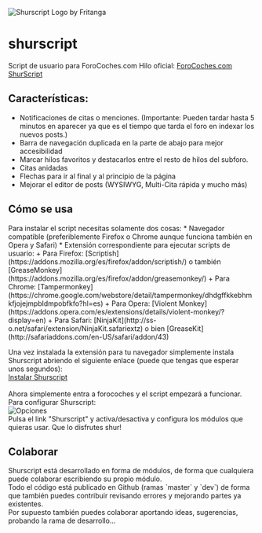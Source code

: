![Shurscript Logo by Fritanga](http://dl.dropboxusercontent.com/u/1066873/shurheading.png)

  
shurscript
==========

Script de usuario para ForoCoches.com
Hilo oficial: [ForoCoches.com ShurScript](http://www.forocoches.com/foro/showthread.php?t=3372750)


<h2>Características:</h2>

 * Notificaciones de citas o menciones. (Importante: Pueden tardar hasta 5 minutos en aparecer ya que es el tiempo 
que tarda el foro en indexar los nuevos posts.)
 * Barra de navegación duplicada en la parte de abajo para mejor accesibilidad
 * Marcar hilos favoritos y destacarlos entre el resto de hilos del subforo.
 * Citas anidadas
 * Flechas para ir al final y al principio de la página
 * Mejorar el editor de posts (WYSIWYG, Multi-Cita rápida y mucho más)

<h2>Cómo se usa</h2>
Para instalar el script necesitas solamente dos cosas:
 * Navegador compatible (preferiblemente Firefox o Chrome aunque funciona también en Opera y Safari)
 * Extensión correspondiente para ejecutar scripts de usuario:
   + Para Firefox: [Scriptish](https://addons.mozilla.org/es/firefox/addon/scriptish/) o también 
[GreaseMonkey](https://addons.mozilla.org/es/firefox/addon/greasemonkey/)
   + Para Chrome: [Tampermonkey](https://chrome.google.com/webstore/detail/tampermonkey/dhdgffkkebhmkfjojejmpbldmpobfkfo?hl=es)
   + Para Opera: [Violent Monkey](https://addons.opera.com/es/extensions/details/violent-monkey/?display=en)
   + Para Safari: [NinjaKit](http://ss-o.net/safari/extension/NinjaKit.safariextz) o bien 
[GreaseKit](http://safariaddons.com/en-US/safari/addon/43)

Una vez instalada la extensión para tu navegador simplemente instala Shurscript abriendo el siguiente enlace 
(puede que tengas que esperar unos segundos):<br>
[Instalar Shurscript](https://github.com/TheBronx/shurscript/raw/master/shurscript.user.js)<br>
<br>
Ahora simplemente entra a forocoches y el script empezará a funcionar. Para configurar Shurscript:<br>
![Opciones](http://i43.tinypic.com/fjnqmg.png)<br>
Pulsa el link "Shurscript" y activa/desactiva y configura los módulos que quieras usar. Que lo disfrutes shur!


<h2>Colaborar</h2>
Shurscript está desarrollado en forma de módulos, de forma que cualquiera puede colaborar escribiendo su propio módulo.<br>
Todo el código está publicado en Github (ramas `master` y `dev`) de forma que también puedes contribuir revisando errores 
y mejorando partes ya existentes.<br>
Por supuesto también puedes colaborar aportando ideas, sugerencias, probando la rama de desarrollo...
